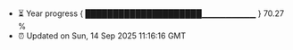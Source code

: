 - ⏳ Year progress { █████████████████████▁▁▁▁▁▁▁▁▁ } 70.27 %
- ⏰ Updated on Sun, 14 Sep 2025 11:16:16 GMT

